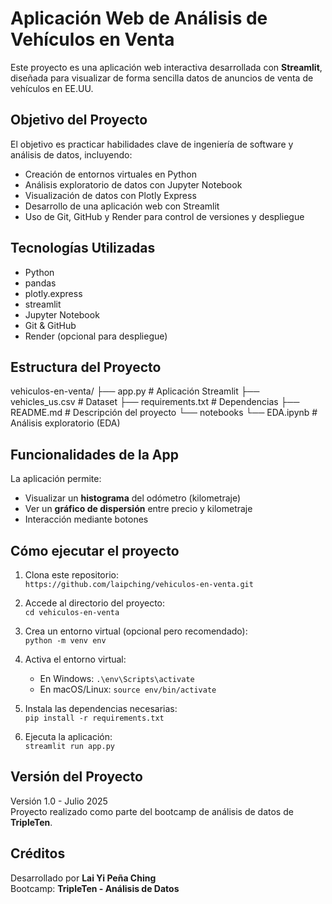 # Aplicación Web de Análisis de Vehículos en Venta

Este proyecto es una aplicación web interactiva desarrollada con **Streamlit**, diseñada para visualizar de forma sencilla datos de anuncios de venta de vehículos en EE.UU.

## Objetivo del Proyecto

El objetivo es practicar habilidades clave de ingeniería de software y análisis de datos, incluyendo:
- Creación de entornos virtuales en Python
- Análisis exploratorio de datos con Jupyter Notebook
- Visualización de datos con Plotly Express
- Desarrollo de una aplicación web con Streamlit
- Uso de Git, GitHub y Render para control de versiones y despliegue

## Tecnologías Utilizadas

- Python
- pandas
- plotly.express
- streamlit
- Jupyter Notebook
- Git & GitHub
- Render (opcional para despliegue)

## Estructura del Proyecto

vehiculos-en-venta/
├── app.py # Aplicación Streamlit
├── vehicles_us.csv # Dataset
├── requirements.txt # Dependencias
├── README.md # Descripción del proyecto
└── notebooks
└── EDA.ipynb # Análisis exploratorio (EDA)


## Funcionalidades de la App

La aplicación permite:
- Visualizar un **histograma** del odómetro (kilometraje)
- Ver un **gráfico de dispersión** entre precio y kilometraje
- Interacción mediante botones

## Cómo ejecutar el proyecto

1. Clona este repositorio:  
   `https://github.com/laipching/vehiculos-en-venta.git`

2. Accede al directorio del proyecto:  
   `cd vehiculos-en-venta`

3. Crea un entorno virtual (opcional pero recomendado):  
   `python -m venv env`

4. Activa el entorno virtual:  
   - En Windows: `.\env\Scripts\activate`  
   - En macOS/Linux: `source env/bin/activate`

5. Instala las dependencias necesarias:  
   `pip install -r requirements.txt`

6. Ejecuta la aplicación:  
   `streamlit run app.py`


## Versión del Proyecto

Versión 1.0 - Julio 2025  
Proyecto realizado como parte del bootcamp de análisis de datos de **TripleTen**.

## Créditos

Desarrollado por **Lai Yi Peña Ching**  
Bootcamp: **TripleTen - Análisis de Datos**

